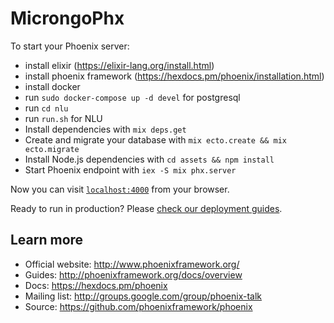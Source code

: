 # MicrongoPhx

To start your Phoenix server:

  * install elixir (https://elixir-lang.org/install.html)
  * install phoenix framework (https://hexdocs.pm/phoenix/installation.html)
  * install docker
  * run `sudo docker-compose up -d devel` for postgresql
  * run `cd nlu`
  * run `run.sh` for NLU
  * Install dependencies with `mix deps.get`
  * Create and migrate your database with `mix ecto.create && mix ecto.migrate`
  * Install Node.js dependencies with `cd assets && npm install`
  * Start Phoenix endpoint with `iex -S mix phx.server`

Now you can visit [`localhost:4000`](http://localhost:4000) from your browser.

Ready to run in production? Please [check our deployment guides](http://www.phoenixframework.org/docs/deployment).

## Learn more

  * Official website: http://www.phoenixframework.org/
  * Guides: http://phoenixframework.org/docs/overview
  * Docs: https://hexdocs.pm/phoenix
  * Mailing list: http://groups.google.com/group/phoenix-talk
  * Source: https://github.com/phoenixframework/phoenix
